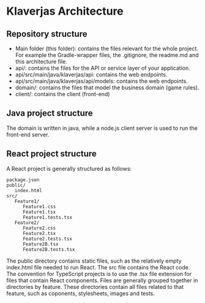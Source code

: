 # Klaverjas Architecture

## Repository structure

- Main folder (this folder): contains the files relevant for the whole project. For example the Gradle-wrapper files, the .gitignore, the readme.md and this architecture file.
- api/: contains the files for the API or service layer of your application.
- api/src/main/java/klaverjas/api: contains the web endpoints.
- api/src/main/java/klaverjas/api/models: contains the web endpoints.
- domain/: contains the files that model the business domain (game rules).
- client/: contains the client (front-end)

## Java project structure

The domain is written in java, while a node.js client server is used to run the front-end server.

## React project structure

A React project is generally structured as follows:

```
package.json
public/
   index.html
src/
   Feature1/
      Feature1.css
      Feature1.tsx
      Feature1.tests.tsx
   Feature2/
      Feature2.css
      Feature2.tsx
      Feature2.tests.tsx
      Feature2B.tsx
      Feature2B.tests.tsx
```

The public directory contains static files, such as the relatively empty index.html file needed to run React. The src file contains the React code. The convention for TypeScript projects is to use the .tsx file extension for files that contain React components. Files are generally grouped together in directories by feature. These directories contain all files related to that feature, such as coponents, stylesheets, images and tests.

